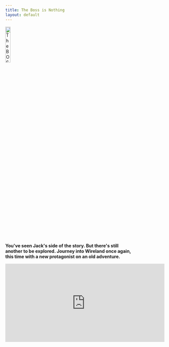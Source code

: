 ```yaml
---
title: The Boss is Nothing
layout: default
--- 
```

<img src="{{base}}/img/by creationsofeve.webp" style="width:18%; height:17%;object-fit:cover"
    alt="The BOSS is Nothing Logo" title="The BOSS is Nothing logo" />
  <article>
    <b>
      <p>You've seen Jack's side of the story. But there's still<br> another to be explored. Journey into Wireland once
        again,<br> this
        time with a new protagonist on an old adventure.</p>
    </b>
  </article>

  <iframe src="https://widgets.gamejolt.com/package/v1?key=dLjkZMsJ" width="500" height="245" frameborder="0"></iframe>
